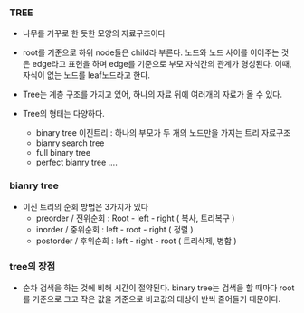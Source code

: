 ### TREE

- 나무를 거꾸로 한 듯한 모양의 자료구조이다
- root를 기준으로 하위 node들은 child라 부른다. 노드와 노드 사이를 이어주는 것은 edge라고 표현을 하며 edge를 기준으로 부모 자식간의 관계가 형성된다. 이때, 자식이 없는 노드를 leaf노드라고 한다.
- Tree는 계층 구조를 가지고 있어, 하나의 자료 뒤에 여러개의 자료가 올 수 있다.
- Tree의 형태는 다양하다.

  - binary tree 이진트리 : 하나의 부모가 두 개의 노드만을 가지는 트리 자료구조
  - bianry search tree
  - full binary tree
  - perfect bianry tree
    ....

### bianry tree

- 이진 트리의 순회 방법은 3가지가 있다
  - preorder / 전위순회 : Root - left - right ( 복사, 트리복구 )
  - inorder / 중위순회 : left - root - right ( 정렬 )
  - postorder / 후위순회 : left - right - root ( 트리삭제, 병합 )

### tree의 장점
- 순차 검색을 하는 것에 비해 시간이 절약된다. binary tree는 검색을 할 때마다 root를 기준으로 크고 작은 값을 기준으로 비교값의 대상이 반씩 줄어들기 때문이다. 